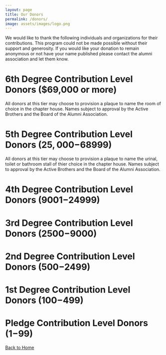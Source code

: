 ```yaml
---
layout: page
title: Our Donors
permalink: /donors/
image: assets/images/logo.png
---
```


We would like to thank the following individuals and organizations for their contributions.
This program could not be made possible without their support and generosity.
If you would like your donation to remain anonymous or not have your name published please contact the alumni association and let them know.

# 6th Degree Contribution Level Donors ($69,000 or more)
All donors at this tier may choose to provision a plaque to name the room of choice in the chapter house. Names subject to approval by the Active Brothers and the Board of the Alumni Association.

# 5th Degree Contribution Level Donors ($25,000-$68999)
All donors at this tier may choose to provision a plaque to name the urinal, toilet or bathroom stall of thier choice in the chapter house. Names subject to approval by the Active Brothers and the Board of the Alumni Association.

# 4th Degree Contribution Level Donors ($9001-$24999)

# 3rd Degree Contribution Level Donors ($2500-$9000)

# 2nd Degree Contribution Level Donors ($500-$2499)

# 1st Degree Contribution Level Donors ($100-$499)

# Pledge Contribution Level Donors ($1-$99)

[Back to Home](/)
